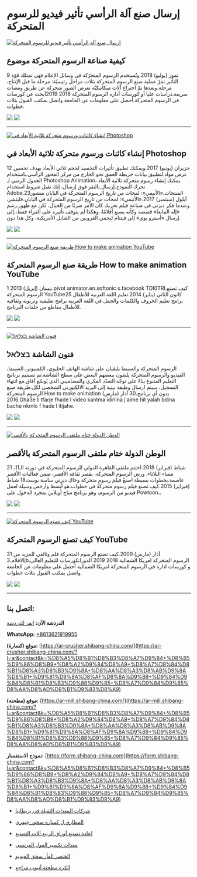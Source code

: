 # إرسال صنع آلة الرأسي تأثير فيديو للرسوم المتحركة

<a href="https://swt.shibang-china.com/?l=ar&img&k=%D8%A5%D8%B1%D8%B3%D8%A7%D9%84+%D8%B5%D9%86%D8%B9+%D8%A2%D9%84%D8%A9+%D8%A7%D9%84%D8%B1%D8%A3%D8%B3%D9%8A+%D8%AA%D8%A3%D8%AB%D9%8A%D8%B1+%D9%81%D9%8A%D8%AF%D9%8A%D9%88+%D9%84%D9%84%D8%B1%D8%B3%D9%88%D9%85+%D8%A7%D9%84%D9%85%D8%AA%D8%AD%D8%B1%D9%83%D8%A9" target="_blank">![إرسال صنع آلة الرأسي تأثير فيديو للرسوم المتحركة](http://static.shibang-china.com/all-800x300/1448.jpg)</a>

## كيفية صناعة الرسوم المتحركة موضوع
9 تموز (يوليو) 2018.وتُستخدم الرسوم المتحرّكة في وسائل الإعلام فهي تمتلك قوّة التأثير.تمرّ عملية صنع الرسوم المتحركة بثلاث مراحل رئيسيّة: مرحلة ما قبل الإنتاج، مرحلة.وبعدها تمّ اختراع آلات ميكانيكيّة تعرض الصور متحركة عن طريق ومضات سريعة.دراسات عليا أو كورسات أدارة الرسوم المتحركة 2018 2019أبحث عن كورسات في الرسوم المتحركة.أحصل على معلومات عن الجامعة واتصل بمكتب القبول بثلاث خطوات.


<a href="https://whatsapp.shibangsoft.com/WhatsApp.php" target="_blank" title="WhatsApp">![](http://static.shibang-china.com/icon/whatsapp.png)</a> <a href="https://swt.shibang-china.com/?l=ar&icon&k=%D8%A5%D8%B1%D8%B3%D8%A7%D9%84+%D8%B5%D9%86%D8%B9+%D8%A2%D9%84%D8%A9+%D8%A7%D9%84%D8%B1%D8%A3%D8%B3%D9%8A+%D8%AA%D8%A3%D8%AB%D9%8A%D8%B1+%D9%81%D9%8A%D8%AF%D9%8A%D9%88+%D9%84%D9%84%D8%B1%D8%B3%D9%88%D9%85+%D8%A7%D9%84%D9%85%D8%AA%D8%AD%D8%B1%D9%83%D8%A9" target="_blank">![](http://static.shibang-china.com/icon/chat-ar.png)</a>

---

<a href="https://swt.shibang-china.com/?l=ar&img&k=%D8%A5%D8%B1%D8%B3%D8%A7%D9%84+%D8%B5%D9%86%D8%B9+%D8%A2%D9%84%D8%A9+%D8%A7%D9%84%D8%B1%D8%A3%D8%B3%D9%8A+%D8%AA%D8%A3%D8%AB%D9%8A%D8%B1+%D9%81%D9%8A%D8%AF%D9%8A%D9%88+%D9%84%D9%84%D8%B1%D8%B3%D9%88%D9%85+%D8%A7%D9%84%D9%85%D8%AA%D8%AD%D8%B1%D9%83%D8%A9" target="_blank">![إنشاء كائنات ورسوم متحركة ثلاثية الأبعاد في Photoshop](http://static.shibang-china.com/all-800x300/1427.jpg)</a>

## إنشاء كائنات ورسوم متحركة ثلاثية الأبعاد في Photoshop
12 حزيران (يونيو) 2017.ويمكنك تطبيق تأثيرات التجسيد لحجم ثلاثي الأبعاد بهدف تحسين عرض مواد.لتطبيق بيانات خريطة العمق نحو الخارج من مركز المحور الرأسي.باستخدام الجدول الزمني لـ Photoshop Animation، يمكنك إنشاء رسوم متحركة ثلاثية الأبعاد تحرك النموذج.إرسال.بالنقر فوق إرسال، إنك تقبل شروط استخدام Adobe.المنتجات.«الأنيمي»: لمحات من تاريخ الرسوم المتحركة في اليابان منشور23 أيلول (سبتمبر) 2017.«الأنيمي»: لمحات من تاريخ الرسوم المتحركة في اليابان.فليتشر، وعندما فكر ديزني في صناعة فيلم تحريك كان الأمر ضربًا من الخيال، لكن مع ظهور.رسم «إله المانغا» قصصه وكأنه يصنع أفلامًا، وهكذا لم يتوقف تأثيره على القراء فقط،.إلى إرسال «أسترو بوي» إلى فيتنام ليحمي القرويين من القنابل الأمريكية، وكل هذا دون.


<a href="https://whatsapp.shibangsoft.com/WhatsApp.php" target="_blank" title="WhatsApp">![](http://static.shibang-china.com/icon/whatsapp.png)</a> <a href="https://swt.shibang-china.com/?l=ar&icon&k=%D8%A5%D8%B1%D8%B3%D8%A7%D9%84+%D8%B5%D9%86%D8%B9+%D8%A2%D9%84%D8%A9+%D8%A7%D9%84%D8%B1%D8%A3%D8%B3%D9%8A+%D8%AA%D8%A3%D8%AB%D9%8A%D8%B1+%D9%81%D9%8A%D8%AF%D9%8A%D9%88+%D9%84%D9%84%D8%B1%D8%B3%D9%88%D9%85+%D8%A7%D9%84%D9%85%D8%AA%D8%AD%D8%B1%D9%83%D8%A9" target="_blank">![](http://static.shibang-china.com/icon/chat-ar.png)</a>

---

<a href="https://swt.shibang-china.com/?l=ar&img&k=%D8%A5%D8%B1%D8%B3%D8%A7%D9%84+%D8%B5%D9%86%D8%B9+%D8%A2%D9%84%D8%A9+%D8%A7%D9%84%D8%B1%D8%A3%D8%B3%D9%8A+%D8%AA%D8%A3%D8%AB%D9%8A%D8%B1+%D9%81%D9%8A%D8%AF%D9%8A%D9%88+%D9%84%D9%84%D8%B1%D8%B3%D9%88%D9%85+%D8%A7%D9%84%D9%85%D8%AA%D8%AD%D8%B1%D9%83%D8%A9" target="_blank">![طريقة صنع الرسوم المتحركة How to make animation YouTube](http://static.shibang-china.com/all-800x300/692.jpg)</a>

## طريقة صنع الرسوم المتحركة How to make animation YouTube
1 نيسان (إبريل) 2013.pivot animator.en.softonic s.facebook TDI0TRI.كيف تصنع الرسوم المتحركة YouTube25 كانون الثاني (يناير) 2014.تعليم اللغة العربية للأطفال برامج تعليم الحروف والكلمات والجمل في اللغة العربية برامج تعليمية وتربوية وثقافية للأطفال مقاطع من حلقات البرنامج.


<a href="https://whatsapp.shibangsoft.com/WhatsApp.php" target="_blank" title="WhatsApp">![](http://static.shibang-china.com/icon/whatsapp.png)</a> <a href="https://swt.shibang-china.com/?l=ar&icon&k=%D8%A5%D8%B1%D8%B3%D8%A7%D9%84+%D8%B5%D9%86%D8%B9+%D8%A2%D9%84%D8%A9+%D8%A7%D9%84%D8%B1%D8%A3%D8%B3%D9%8A+%D8%AA%D8%A3%D8%AB%D9%8A%D8%B1+%D9%81%D9%8A%D8%AF%D9%8A%D9%88+%D9%84%D9%84%D8%B1%D8%B3%D9%88%D9%85+%D8%A7%D9%84%D9%85%D8%AA%D8%AD%D8%B1%D9%83%D8%A9" target="_blank">![](http://static.shibang-china.com/icon/chat-ar.png)</a>

---

<a href="https://swt.shibang-china.com/?l=ar&img&k=%D8%A5%D8%B1%D8%B3%D8%A7%D9%84+%D8%B5%D9%86%D8%B9+%D8%A2%D9%84%D8%A9+%D8%A7%D9%84%D8%B1%D8%A3%D8%B3%D9%8A+%D8%AA%D8%A3%D8%AB%D9%8A%D8%B1+%D9%81%D9%8A%D8%AF%D9%8A%D9%88+%D9%84%D9%84%D8%B1%D8%B3%D9%88%D9%85+%D8%A7%D9%84%D9%85%D8%AA%D8%AD%D8%B1%D9%83%D8%A9" target="_blank">![فنون الشاشة בצלאל](http://static.shibang-china.com/all-800x300/963.jpg)</a>

## فنون الشاشة בצלאל
الرسوم المتحركة والسينما يلتقيان على شاشة الهاتف الخليوي، الكمبيوتر،.السينما، الفيديو والرسوم المتحركة يلتقون ببعضهم البعض على سطح الشاشة.تم تصميم برنامج التعليم المتنوع بناءً على توجّه التعدّد الفكري والمضاميني الذي يُوسّع آفاق.مع انتهاء التسجيل، سيتم ارسال وظيفة بيتية إلى البريد الالكتورني الشخصي لكل.طريقة صنع الرسوم المتحركة How to make animation بدون أي برنامج.30 آذار (مارس) 2016.Gha3e li tfarje fhade l video kantma idirlina j&#39;aime hit yalah bdina bache nkmlo f hade l itijahe.


<a href="https://whatsapp.shibangsoft.com/WhatsApp.php" target="_blank" title="WhatsApp">![](http://static.shibang-china.com/icon/whatsapp.png)</a> <a href="https://swt.shibang-china.com/?l=ar&icon&k=%D8%A5%D8%B1%D8%B3%D8%A7%D9%84+%D8%B5%D9%86%D8%B9+%D8%A2%D9%84%D8%A9+%D8%A7%D9%84%D8%B1%D8%A3%D8%B3%D9%8A+%D8%AA%D8%A3%D8%AB%D9%8A%D8%B1+%D9%81%D9%8A%D8%AF%D9%8A%D9%88+%D9%84%D9%84%D8%B1%D8%B3%D9%88%D9%85+%D8%A7%D9%84%D9%85%D8%AA%D8%AD%D8%B1%D9%83%D8%A9" target="_blank">![](http://static.shibang-china.com/icon/chat-ar.png)</a>

---

<a href="https://swt.shibang-china.com/?l=ar&img&k=%D8%A5%D8%B1%D8%B3%D8%A7%D9%84+%D8%B5%D9%86%D8%B9+%D8%A2%D9%84%D8%A9+%D8%A7%D9%84%D8%B1%D8%A3%D8%B3%D9%8A+%D8%AA%D8%A3%D8%AB%D9%8A%D8%B1+%D9%81%D9%8A%D8%AF%D9%8A%D9%88+%D9%84%D9%84%D8%B1%D8%B3%D9%88%D9%85+%D8%A7%D9%84%D9%85%D8%AA%D8%AD%D8%B1%D9%83%D8%A9" target="_blank">![الوطن الدولة ختام ملتقى الرسوم المتحركة بالأقصر](http://static.shibang-china.com/all-800x300/1059.jpg)</a>

## الوطن الدولة ختام ملتقى الرسوم المتحركة بالأقصر
21 شباط (فبراير) 2018.اختتم ملتقى القاهرة الدولي للرسوم المتحركة في دورته الـ11، مساء الثلاثاء، ورش الرسوم المتحركة، بقصر ثقافة الأقصر، ضمن فعاليات الأقصر عاصمة.بخطوات بسيطة اصنعْ فيلمَ رسومٍ متحركة وحاكِ ديزني ساسة بوست18 شباط (فبراير) 2015.كيف تصنع فيلم رسوم متحركة في خطوات.هو أبسط وأرخص وسيلة لعمل فيديو من الرسوم، وهو برنامج متاح أونلاين بمجرد الدخول على Powtoon،.


<a href="https://whatsapp.shibangsoft.com/WhatsApp.php" target="_blank" title="WhatsApp">![](http://static.shibang-china.com/icon/whatsapp.png)</a> <a href="https://swt.shibang-china.com/?l=ar&icon&k=%D8%A5%D8%B1%D8%B3%D8%A7%D9%84+%D8%B5%D9%86%D8%B9+%D8%A2%D9%84%D8%A9+%D8%A7%D9%84%D8%B1%D8%A3%D8%B3%D9%8A+%D8%AA%D8%A3%D8%AB%D9%8A%D8%B1+%D9%81%D9%8A%D8%AF%D9%8A%D9%88+%D9%84%D9%84%D8%B1%D8%B3%D9%88%D9%85+%D8%A7%D9%84%D9%85%D8%AA%D8%AD%D8%B1%D9%83%D8%A9" target="_blank">![](http://static.shibang-china.com/icon/chat-ar.png)</a>

---

<a href="https://swt.shibang-china.com/?l=ar&img&k=%D8%A5%D8%B1%D8%B3%D8%A7%D9%84+%D8%B5%D9%86%D8%B9+%D8%A2%D9%84%D8%A9+%D8%A7%D9%84%D8%B1%D8%A3%D8%B3%D9%8A+%D8%AA%D8%A3%D8%AB%D9%8A%D8%B1+%D9%81%D9%8A%D8%AF%D9%8A%D9%88+%D9%84%D9%84%D8%B1%D8%B3%D9%88%D9%85+%D8%A7%D9%84%D9%85%D8%AA%D8%AD%D8%B1%D9%83%D8%A9" target="_blank">![كيف تصنع الرسوم المتحركة YouTube](http://static.shibang-china.com/all-800x300/76.jpg)</a>

## كيف تصنع الرسوم المتحركة YouTube
31 آذار (مارس) 2009.كيف تصنع الرسوم المتحركة فلم وثائقي للمزيد من الافلام.3jb.الرسوم المتحركة امريكا الشمالية 2018 2019 الدوراتكورسات للتعليم العالي و كورسات ادارة في الرسوم المتحركة امريكا الشمالية أحصل على معلومات عن الجامعة واتصل بمكتب القبول بثلاث خطوات.


<a href="https://whatsapp.shibangsoft.com/WhatsApp.php" target="_blank" title="WhatsApp">![](http://static.shibang-china.com/icon/whatsapp.png)</a> <a href="https://swt.shibang-china.com/?l=ar&icon&k=%D8%A5%D8%B1%D8%B3%D8%A7%D9%84+%D8%B5%D9%86%D8%B9+%D8%A2%D9%84%D8%A9+%D8%A7%D9%84%D8%B1%D8%A3%D8%B3%D9%8A+%D8%AA%D8%A3%D8%AB%D9%8A%D8%B1+%D9%81%D9%8A%D8%AF%D9%8A%D9%88+%D9%84%D9%84%D8%B1%D8%B3%D9%88%D9%85+%D8%A7%D9%84%D9%85%D8%AA%D8%AD%D8%B1%D9%83%D8%A9" target="_blank">![](http://static.shibang-china.com/icon/chat-ar.png)</a>

---
## اتصل بنا:

**الدردشة الآن:** [انقر للدردشة](https://swt.shibang-china.com?l=ar&contact&k=%D8%A5%D8%B1%D8%B3%D8%A7%D9%84+%D8%B5%D9%86%D8%B9+%D8%A2%D9%84%D8%A9+%D8%A7%D9%84%D8%B1%D8%A3%D8%B3%D9%8A+%D8%AA%D8%A3%D8%AB%D9%8A%D8%B1+%D9%81%D9%8A%D8%AF%D9%8A%D9%88+%D9%84%D9%84%D8%B1%D8%B3%D9%88%D9%85+%D8%A7%D9%84%D9%85%D8%AA%D8%AD%D8%B1%D9%83%D8%A9)

**WhatsApp:**  [+8613621919955](https://whatsapp.shibangsoft.com/WhatsApp.php)

**موقع (كسارة):** [https://ar-crusher.shibang-china.com/](https://ar-crusher.shibang-china.com/?l=ar&contact&k=%D8%A5%D8%B1%D8%B3%D8%A7%D9%84+%D8%B5%D9%86%D8%B9+%D8%A2%D9%84%D8%A9+%D8%A7%D9%84%D8%B1%D8%A3%D8%B3%D9%8A+%D8%AA%D8%A3%D8%AB%D9%8A%D8%B1+%D9%81%D9%8A%D8%AF%D9%8A%D9%88+%D9%84%D9%84%D8%B1%D8%B3%D9%88%D9%85+%D8%A7%D9%84%D9%85%D8%AA%D8%AD%D8%B1%D9%83%D8%A9)

**موقع (مطحنة):** [https://ar-mill.shibang-china.com/](https://ar-mill.shibang-china.com/?l=ar&contact&k=%D8%A5%D8%B1%D8%B3%D8%A7%D9%84+%D8%B5%D9%86%D8%B9+%D8%A2%D9%84%D8%A9+%D8%A7%D9%84%D8%B1%D8%A3%D8%B3%D9%8A+%D8%AA%D8%A3%D8%AB%D9%8A%D8%B1+%D9%81%D9%8A%D8%AF%D9%8A%D9%88+%D9%84%D9%84%D8%B1%D8%B3%D9%88%D9%85+%D8%A7%D9%84%D9%85%D8%AA%D8%AD%D8%B1%D9%83%D8%A9)

**نموذج الاستفسار:** [https://form.shibang-china.com](https://form.shibang-china.com?l=ar&contact&k=%D8%A5%D8%B1%D8%B3%D8%A7%D9%84+%D8%B5%D9%86%D8%B9+%D8%A2%D9%84%D8%A9+%D8%A7%D9%84%D8%B1%D8%A3%D8%B3%D9%8A+%D8%AA%D8%A3%D8%AB%D9%8A%D8%B1+%D9%81%D9%8A%D8%AF%D9%8A%D9%88+%D9%84%D9%84%D8%B1%D8%B3%D9%88%D9%85+%D8%A7%D9%84%D9%85%D8%AA%D8%AD%D8%B1%D9%83%D8%A9)

* [شركات المعدات الثقيلة في بريطانيا](../13/%D8%B4%D8%B1%D9%83%D8%A7%D8%AA%20%D8%A7%D9%84%D9%85%D8%B9%D8%AF%D8%A7%D8%AA%20%D8%A7%D9%84%D8%AB%D9%82%D9%8A%D9%84%D8%A9%20%D9%81%D9%8A%20%D8%A8%D8%B1%D9%8A%D8%B7%D8%A7%D9%86%D9%8A%D8%A7.md)

* [المطارق ل كسارة صخور جيفري](../14/%D8%A7%D9%84%D9%85%D8%B7%D8%A7%D8%B1%D9%82%20%D9%84%20%D9%83%D8%B3%D8%A7%D8%B1%D8%A9%20%D8%B5%D8%AE%D9%88%D8%B1%20%D8%AC%D9%8A%D9%81%D8%B1%D9%8A.md)

* [إعادة تصنيع أوراق الربيع آلات التصنيع](../14/%D8%A5%D8%B9%D8%A7%D8%AF%D8%A9%20%D8%AA%D8%B5%D9%86%D9%8A%D8%B9%20%D8%A3%D9%88%D8%B1%D8%A7%D9%82%20%D8%A7%D9%84%D8%B1%D8%A8%D9%8A%D8%B9%20%D8%A2%D9%84%D8%A7%D8%AA%20%D8%A7%D9%84%D8%AA%D8%B5%D9%86%D9%8A%D8%B9.md)

* [معدات تكسير الفول الفرنسى](../12/%D9%85%D8%B9%D8%AF%D8%A7%D8%AA%20%D8%AA%D9%83%D8%B3%D9%8A%D8%B1%20%D8%A7%D9%84%D9%81%D9%88%D9%84%20%D8%A7%D9%84%D9%81%D8%B1%D9%86%D8%B3%D9%89.md)

* [الخنصر الفأر سحق الفيديو](../13/%D8%A7%D9%84%D8%AE%D9%86%D8%B5%D8%B1%20%D8%A7%D9%84%D9%81%D8%A3%D8%B1%20%D8%B3%D8%AD%D9%82%20%D8%A7%D9%84%D9%81%D9%8A%D8%AF%D9%8A%D9%88.md)

* [الكرة مطحنة أنبوب مراجع](../13/%D8%A7%D9%84%D9%83%D8%B1%D8%A9%20%D9%85%D8%B7%D8%AD%D9%86%D8%A9%20%D8%A3%D9%86%D8%A8%D9%88%D8%A8%20%D9%85%D8%B1%D8%A7%D8%AC%D8%B9.md)